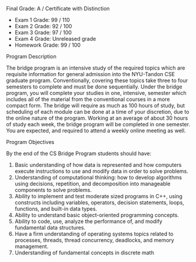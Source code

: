 Final Grade: A / Certificate with Distinction
- Exam 1 Grade: 99 / 110
- Exam 2 Grade: 92 / 100
- Exam 3 Grade: 97 / 100
- Exam 4 Grade: Unreleased grade
- Homework Grade: 99 / 100
 
Program Description

The bridge program is an intensive study of the required topics which are requisite information
for general admission into the NYU-Tandon CSE graduate program. Conventionally, covering
these topics take three to four semesters to complete and must be done sequentially. Under the
bridge program, you will complete your studies in one, intensive, semester which includes all of
the material from the conventional courses in a more compact form. The bridge will require as
much as 100 hours of study, but scheduling of each module can be done at a time of your
discretion, due to the online nature of the program. Working at an average of about 30 hours of
study each week, the bridge program will be completed in one semester. You are expected, and
required to attend a weekly online meeting as well.

Program Objectives

By the end of the CS Bridge Program students should have:
1. Basic understanding of how data is represented and how computers execute instructions
to use and modify data in order to solve problems.
2. Understanding of computational thinking: how to develop algorithms using decisions,
repetition, and decomposition into manageable components to solve problems.
3. Ability to implement and test moderate sized programs in C++, using constructs
including variables, operators, decision statements, loops, functions, and built-in data
types.
4. Ability to understand basic object-oriented programming concepts.
5. Ability to code, use, analyze the performance of, and modify fundamental data structures.
6. Have a firm understanding of operating systems topics related to processes, threads,
thread concurrency, deadlocks, and memory management.
7. Understanding of fundamental concepts in discrete math
